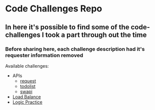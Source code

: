 # Code Challenges Repo

## In here it's possible to find some of the code-challenges I took a part through out the time

### Before sharing here, each challenge description had it's requester information removed

Available challenges:

- APIs
  - [request](./apis/request)
  - [todolist](./apis/todolist)
  - [swapi](./apis/swapi)
- [Load Balance](./load-balance-01)
- [Logic Practice](./logic-practice-01)
